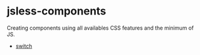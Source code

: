 # jsless-components
Creating components using all availables CSS features and the minimum of JS.

- [switch](/components/switch)
